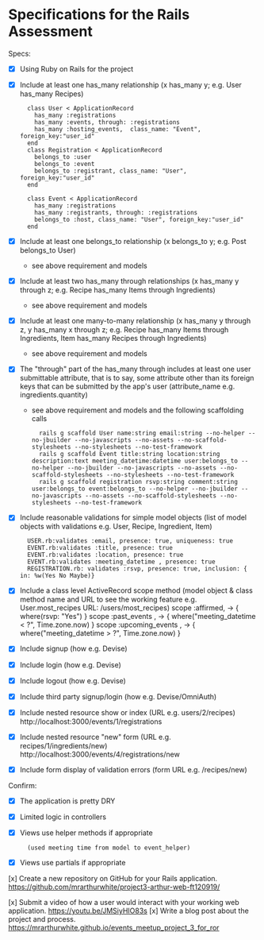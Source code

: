 # Specifications for the Rails Assessment

Specs:
- [x] Using Ruby on Rails for the project
- [x] Include at least one has_many relationship (x has_many y; e.g. User has_many Recipes) 
        
        class User < ApplicationRecord
          has_many :registrations
          has_many :events, through: :registrations
          has_many :hosting_events,  class_name: "Event", foreign_key:"user_id"
        end
        class Registration < ApplicationRecord
          belongs_to :user
          belongs_to :event
          belongs_to :registrant, class_name: "User", foreign_key:"user_id"
        end
        
        class Event < ApplicationRecord
          has_many :registrations
          has_many :registrants, through: :registrations
          belongs_to :host, class_name: "User", foreign_key:"user_id"
        end
- [x] Include at least one belongs_to relationship (x belongs_to y; e.g. Post belongs_to User)
    * see above requirement and models
- [x] Include at least two has_many through relationships (x has_many y through z; e.g. Recipe has_many Items through Ingredients)
    * see above requirement and models
- [x] Include at least one many-to-many relationship (x has_many y through z, y has_many x through z; e.g. Recipe has_many Items through Ingredients, Item has_many Recipes through Ingredients)
    * see above requirement and models
- [x] The "through" part of the has_many through includes at least one user submittable attribute, that is to say, some attribute other than its foreign keys that can be submitted by the app's user (attribute_name e.g. ingredients.quantity)
    * see above requirement and models and the following scaffolding calls
                                
            rails g scaffold User name:string email:string --no-helper --no-jbuilder --no-javascripts --no-assets --no-scaffold-stylesheets --no-stylesheets --no-test-framework 
            rails g scaffold Event title:string location:string description:text meeting_datetime:datetime user:belongs_to --no-helper --no-jbuilder --no-javascripts --no-assets --no-scaffold-stylesheets --no-stylesheets --no-test-framework 
            rails g scaffold registration rsvp:string comment:string user:belongs_to event:belongs_to --no-helper --no-jbuilder --no-javascripts --no-assets --no-scaffold-stylesheets --no-stylesheets --no-test-framework 

- [x] Include reasonable validations for simple model objects (list of model objects with validations e.g. User, Recipe, Ingredient, Item)

        USER.rb:validates :email, presence: true, uniqueness: true
        EVENT.rb:validates :title, presence: true
        EVENT.rb:validates :location, presence: true
        EVENT.rb:validates :meeting_datetime , presence: true
        REGISTRATION.rb: validates :rsvp, presence: true, inclusion: { in: %w(Yes No Maybe)}
        

- [x] Include a class level ActiveRecord scope method (model object & class method name and URL to see the working feature e.g. User.most_recipes URL: /users/most_recipes)
            scope :affirmed,               -> { where(rsvp: "Yes") }
            scope :past_events , -> { where("meeting_datetime < ?", Time.zone.now) }
            scope :upcoming_events , -> { where("meeting_datetime > ?", Time.zone.now) }
- [x] Include signup (how e.g. Devise)
- [x] Include login (how e.g. Devise)
- [x] Include logout (how e.g. Devise)
- [x] Include third party signup/login (how e.g. Devise/OmniAuth)
- [x] Include nested resource show or index (URL e.g. users/2/recipes)
            http://localhost:3000/events/1/registrations
- [x] Include nested resource "new" form (URL e.g. recipes/1/ingredients/new)
            http://localhost:3000/events/4/registrations/new
- [x] Include form display of validation errors (form URL e.g. /recipes/new)

Confirm:
- [x] The application is pretty DRY
- [x] Limited logic in controllers
- [x] Views use helper methods if appropriate
 
        (used meeting time from model to event_helper)
- [x]  Views use partials if appropriate

[x] Create a new repository on GitHub for your Rails application.
    https://github.com/mrarthurwhite/project3-arthur-web-ft120919/

[x] Submit a video of how a user would interact with your working web application.
    https://youtu.be/JMSiyHIO83s
[x] Write a blog post about the project and process.
    https://mrarthurwhite.github.io/events_meetup_project_3_for_ror